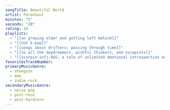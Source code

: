 ```yaml
---
songTitle: Beautiful World
artist: Parannoul
minutes: "5"
seconds: "20"
rating: 10
playlists:
  - "[[on growing older and getting left behind]]"
  - "[[not k-pop]]"
  - "[[songs about drifters; passing through time]]"
  - "[[to all the daydreamers, wishful thinkers, and escapists]]"
  - "[[scorpio-infj-4w5; a tale of unlimited emotional introspection and arcane bullshit]]"
favoritesTrackNumber:
primaryMusicGenre:
  - shoegaze
  - emo
  - indie rock
secondaryMusicGenre:
  - noise pop
  - post-rock
  - post-hardcore
---
```

